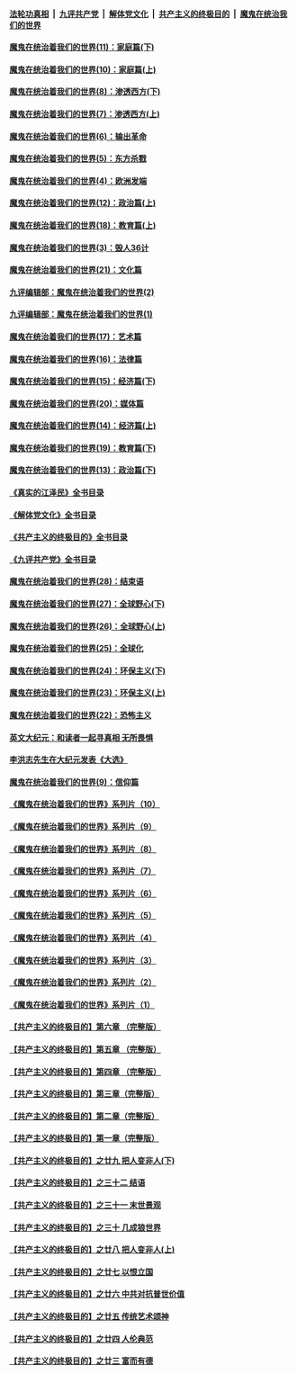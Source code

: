 ####  [法轮功真相](../../../../basic/blob/master/README.md?t=12080931) &nbsp;|&nbsp; [九评共产党](../../../../9ping.md/blob/master/README.md?t=12080931) &nbsp;|&nbsp; [解体党文化](../../../../jtdwh.md/blob/master/README.md?t=12080931)  &nbsp;|&nbsp; [共产主义的终极目的](../../../../gczydzjmd.md/blob/master/README.md?t=12080931) &nbsp;|&nbsp; [魔鬼在统治我们的世界](../../../../mgztzwmdsj.md/blob/master/README.md?t=12080931) 

#### [魔鬼在统治着我们的世界(11)：家庭篇(下)](../pages/nsc422/n10440961.md?t=12080931) 

#### [魔鬼在统治着我们的世界(10)：家庭篇(上)](../pages/nsc422/n10435448.md?t=12080931) 

#### [魔鬼在统治着我们的世界(8)：渗透西方(下)](../pages/nsc422/n10429603.md?t=12080931) 

#### [魔鬼在统治着我们的世界(7)：渗透西方(上)](../pages/nsc422/n10426013.md?t=12080931) 

#### [魔鬼在统治着我们的世界(6)：输出革命](../pages/nsc422/n10421536.md?t=12080931) 

#### [魔鬼在统治着我们的世界(5)：东方杀戮](../pages/nsc422/n10417707.md?t=12080931) 

#### [魔鬼在统治着我们的世界(4)：欧洲发端](../pages/nsc422/n10414890.md?t=12080931) 

#### [魔鬼在统治着我们的世界(12)：政治篇(上)](../pages/nsc422/n10444576.md?t=12080931) 

#### [魔鬼在统治着我们的世界(18)：教育篇(上)](../pages/nsc422/n10526970.md?t=12080931) 

#### [魔鬼在统治着我们的世界(3)：毁人36计](../pages/nsc422/n10411583.md?t=12080931) 

#### [魔鬼在统治着我们的世界(21)：文化篇](../pages/nsc422/n10597706.md?t=12080931) 

#### [九评编辑部：魔鬼在统治着我们的世界(2)](../pages/nsc422/n10410036.md?t=12080931) 

#### [九评编辑部：魔鬼在统治着我们的世界(1)](../pages/nsc422/n10406825.md?t=12080931) 

#### [魔鬼在统治着我们的世界(17)：艺术篇](../pages/nsc422/n10499093.md?t=12080931) 

#### [魔鬼在统治着我们的世界(16)：法律篇](../pages/nsc422/n10485969.md?t=12080931) 

#### [魔鬼在统治着我们的世界(15)：经济篇(下)](../pages/nsc422/n10469975.md?t=12080931) 

#### [魔鬼在统治着我们的世界(20)：媒体篇](../pages/nsc422/n10586579.md?t=12080931) 

#### [魔鬼在统治着我们的世界(14)：经济篇(上)](../pages/nsc422/n10457370.md?t=12080931) 

#### [魔鬼在统治着我们的世界(19)：教育篇(下)](../pages/nsc422/n10564808.md?t=12080931) 

#### [魔鬼在统治着我们的世界(13)：政治篇(下)](../pages/nsc422/n10448270.md?t=12080931) 

#### [《真实的江泽民》全书目录](../pages/nsc422/n13721399.md?t=12080931) 

#### [《解体党文化》全书目录](../pages/nsc422/n13721157.md?t=12080931) 

#### [《共产主义的终极目的》全书目录](../pages/nsc422/n13721048.md?t=12080931) 

#### [《九评共产党》全书目录](../pages/nsc422/n13708085.md?t=12080931) 

#### [魔鬼在统治着我们的世界(28)：结束语](../pages/nsc422/n10936246.md?t=12080931) 

#### [魔鬼在统治着我们的世界(27)：全球野心(下)](../pages/nsc422/n10928319.md?t=12080931) 

#### [魔鬼在统治着我们的世界(26)：全球野心(上)](../pages/nsc422/n10900318.md?t=12080931) 

#### [魔鬼在统治着我们的世界(25)：全球化](../pages/nsc422/n10788205.md?t=12080931) 

#### [魔鬼在统治着我们的世界(24)：环保主义(下)](../pages/nsc422/n10695307.md?t=12080931) 

#### [魔鬼在统治着我们的世界(23)：环保主义(上)](../pages/nsc422/n10688613.md?t=12080931) 

#### [魔鬼在统治着我们的世界(22)：恐怖主义](../pages/nsc422/n10614727.md?t=12080931) 

#### [英文大纪元：和读者一起寻真相 无所畏惧](../pages/nsc422/n12542027.md?t=12080931) 

#### [李洪志先生在大纪元发表《大选》](../pages/nsc422/n12534746.md?t=12080931) 

#### [魔鬼在统治着我们的世界(9)：信仰篇](../pages/nsc422/n10432159.md?t=12080931) 

#### [《魔鬼在统治着我们的世界》系列片（10）](../pages/nsc422/n12292670.md?t=12080931) 

#### [《魔鬼在统治着我们的世界》系列片（9）](../pages/nsc422/n12290859.md?t=12080931) 

#### [《魔鬼在统治着我们的世界》系列片（8）](../pages/nsc422/n12287445.md?t=12080931) 

#### [《魔鬼在统治着我们的世界》系列片（7）](../pages/nsc422/n12283425.md?t=12080931) 

#### [《魔鬼在统治着我们的世界》系列片（6）](../pages/nsc422/n12282314.md?t=12080931) 

#### [《魔鬼在统治着我们的世界》系列片（5）](../pages/nsc422/n12281419.md?t=12080931) 

#### [《魔鬼在统治着我们的世界》系列片（4）](../pages/nsc422/n12274024.md?t=12080931) 

#### [《魔鬼在统治着我们的世界》系列片（3）](../pages/nsc422/n12271322.md?t=12080931) 

#### [《魔鬼在统治着我们的世界》系列片（2）](../pages/nsc422/n12269049.md?t=12080931) 

#### [《魔鬼在统治着我们的世界》系列片（1）](../pages/nsc422/n12267575.md?t=12080931) 

#### [【共产主义的终极目的】第六章 （完整版）](../pages/nsc422/n11428913.md?t=12080931) 

#### [【共产主义的终极目的】第五章 （完整版）](../pages/nsc422/n11428912.md?t=12080931) 

#### [【共产主义的终极目的】第四章 （完整版）](../pages/nsc422/n11428907.md?t=12080931) 

#### [【共产主义的终极目的】第三章（完整版）](../pages/nsc422/n11428848.md?t=12080931) 

#### [【共产主义的终极目的】第二章（完整版）](../pages/nsc422/n11428831.md?t=12080931) 

#### [【共产主义的终极目的】第一章（完整版）](../pages/nsc422/n11417651.md?t=12080931) 

#### [【共产主义的终极目的】之廿九 把人变非人(下)](../pages/nsc422/n11344140.md?t=12080931) 

#### [【共产主义的终极目的】之三十二 结语](../pages/nsc422/n11360535.md?t=12080931) 

#### [【共产主义的终极目的】之三十一 末世景观](../pages/nsc422/n11351129.md?t=12080931) 

#### [【共产主义的终极目的】之三十 几成狼世界](../pages/nsc422/n11348280.md?t=12080931) 

#### [【共产主义的终极目的】之廿八 把人变非人(上)](../pages/nsc422/n11340492.md?t=12080931) 

#### [【共产主义的终极目的】之廿七 以恨立国](../pages/nsc422/n11336944.md?t=12080931) 

#### [【共产主义的终极目的】之廿六 中共对抗普世价值](../pages/nsc422/n11324785.md?t=12080931) 

#### [【共产主义的终极目的】之廿五 传统艺术颂神](../pages/nsc422/n11296396.md?t=12080931) 

#### [【共产主义的终极目的】之廿四 人伦典范](../pages/nsc422/n11296397.md?t=12080931) 

#### [【共产主义的终极目的】之廿三 富而有德](../pages/nsc422/n11283598.md?t=12080931) 

